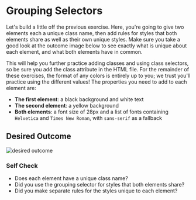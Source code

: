 # Grouping Selectors

Let's build a little off the previous exercise. Here, you're going to give two elements each a unique class 
name, then add rules for styles that both elements share as well as their own unique styles. Make sure you 
take a good look at the outcome image below to see exactly what is unique about each element, and what both 
elements have in common.

This will help you further practice adding classes and using class selectors, so be sure you add the class 
attribute in the HTML file. For the remainder of these exercises, the format of any colors is entirely up to 
you; we trust you'll practice using the different values! The properties you need to add to each element are:

- **The first element**: a black background and white text
- **The second element**: a yellow background
- **Both elements**: a font size of 28px and a list of fonts containing `Helvetica` and `Times New Roman`, with `sans-serif` as a fallback

## Desired Outcome

![desired outcome](./desired-outcome.png)

### Self Check

- Does each element have a unique class name?
- Did you use the grouping selector for styles that both elements share?
- Did you make separate rules for the styles unique to each element?
